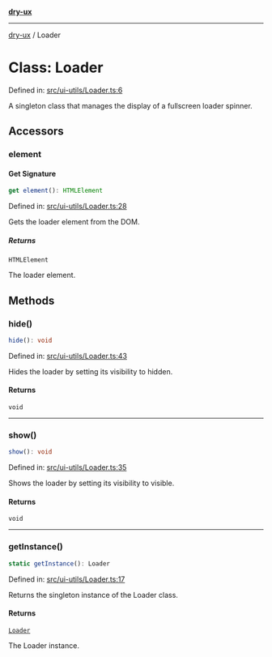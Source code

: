 [**dry-ux**](../README.md)

***

[dry-ux](../README.md) / Loader

# Class: Loader

Defined in: [src/ui-utils/Loader.ts:6](https://github.com/navedr/dry-ux/blob/05824901684f5086b63edd3699fcdb1704ab19f9/src/ui-utils/Loader.ts#L6)

A singleton class that manages the display of a fullscreen loader spinner.

## Accessors

### element

#### Get Signature

```ts
get element(): HTMLElement
```

Defined in: [src/ui-utils/Loader.ts:28](https://github.com/navedr/dry-ux/blob/05824901684f5086b63edd3699fcdb1704ab19f9/src/ui-utils/Loader.ts#L28)

Gets the loader element from the DOM.

##### Returns

`HTMLElement`

The loader element.

## Methods

### hide()

```ts
hide(): void
```

Defined in: [src/ui-utils/Loader.ts:43](https://github.com/navedr/dry-ux/blob/05824901684f5086b63edd3699fcdb1704ab19f9/src/ui-utils/Loader.ts#L43)

Hides the loader by setting its visibility to hidden.

#### Returns

`void`

***

### show()

```ts
show(): void
```

Defined in: [src/ui-utils/Loader.ts:35](https://github.com/navedr/dry-ux/blob/05824901684f5086b63edd3699fcdb1704ab19f9/src/ui-utils/Loader.ts#L35)

Shows the loader by setting its visibility to visible.

#### Returns

`void`

***

### getInstance()

```ts
static getInstance(): Loader
```

Defined in: [src/ui-utils/Loader.ts:17](https://github.com/navedr/dry-ux/blob/05824901684f5086b63edd3699fcdb1704ab19f9/src/ui-utils/Loader.ts#L17)

Returns the singleton instance of the Loader class.

#### Returns

[`Loader`](Loader.md)

The Loader instance.
